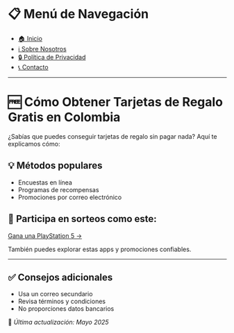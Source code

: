 # 📋 Menú de Navegación

- [🏠 Inicio](https://colombiagiveawayseo.github.io/gana-playstation-5-colombia/)
- [ℹ️ Sobre Nosotros](about.md)
- [🔒 Política de Privacidad](privacy.md)
- [📞 Contacto](contact.md)

---



# 🆓 Cómo Obtener Tarjetas de Regalo Gratis en Colombia

¿Sabías que puedes conseguir tarjetas de regalo sin pagar nada? Aquí te explicamos cómo:

## 💡 Métodos populares
- Encuestas en línea
- Programas de recompensas
- Promociones por correo electrónico

## 🎯 Participa en sorteos como este:
[Gana una PlayStation 5 →](./README.md)

También puedes explorar estas apps y promociones confiables.

---

## ✅ Consejos adicionales
- Usa un correo secundario
- Revisa términos y condiciones
- No proporciones datos bancarios

📌 *Última actualización: Mayo 2025*

